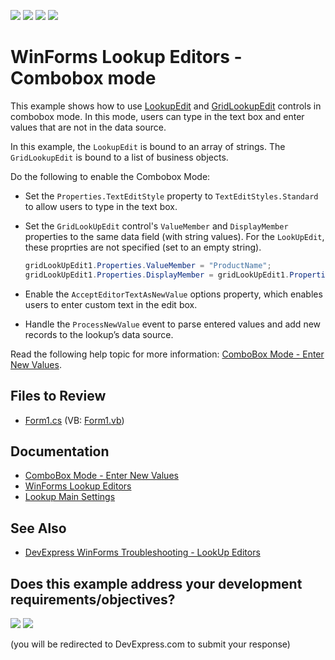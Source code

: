 <!-- default badges list -->
![](https://img.shields.io/endpoint?url=https://codecentral.devexpress.com/api/v1/VersionRange/128623190/24.2.1%2B)
[![](https://img.shields.io/badge/Open_in_DevExpress_Support_Center-FF7200?style=flat-square&logo=DevExpress&logoColor=white)](https://supportcenter.devexpress.com/ticket/details/T378371)
[![](https://img.shields.io/badge/📖_How_to_use_DevExpress_Examples-e9f6fc?style=flat-square)](https://docs.devexpress.com/GeneralInformation/403183)
[![](https://img.shields.io/badge/💬_Leave_Feedback-feecdd?style=flat-square)](#does-this-example-address-your-development-requirementsobjectives)
<!-- default badges end -->

# WinForms Lookup Editors - Combobox mode

This example shows how to use [LookupEdit]() and [GridLookupEdit]() controls in combobox mode. In this mode, users can type in the text box and enter values that are not in the data source.

In this example, the `LookupEdit` is bound to an array of strings. The `GridLookupEdit` is bound to a list of business objects.

Do the following to enable the Combobox Mode:

* Set the `Properties.TextEditStyle` property to `TextEditStyles.Standard` to allow users to type in the text box.
* Set the `GridLookUpEdit` control's `ValueMember` and `DisplayMember` properties to the same data field (with string values). For the `LookUpEdit`, these proprties are not specified (set to an empty string).
  
  ```csharp
  gridLookUpEdit1.Properties.ValueMember = "ProductName";
  gridLookUpEdit1.Properties.DisplayMember = gridLookUpEdit1.Properties.ValueMember;
  ```
* Enable the `AcceptEditorTextAsNewValue` options property, which enables users to enter custom text in the edit box.
* Handle the `ProcessNewValue` event to parse entered values and add new records to the lookup’s data source.

Read the following help topic for more information: [ComboBox Mode - Enter New Values](https://docs.devexpress.com/WindowsForms/116019/controls-and-libraries/editors-and-simple-controls/lookup-editors/combobox-mode-allow-entering-new-values).


## Files to Review

* [Form1.cs](./CS/Lookup-ComboboxMode/Form1.cs) (VB: [Form1.vb](./VB/Lookup-ComboboxMode/Form1.vb))


## Documentation

* [ComboBox Mode - Enter New Values](https://docs.devexpress.com/WindowsForms/116019/controls-and-libraries/editors-and-simple-controls/lookup-editors/combobox-mode-allow-entering-new-values)
* [WinForms Lookup Editors](https://docs.devexpress.com/WindowsForms/116008/controls-and-libraries/editors-and-simple-controls/lookup-editors)
* [Lookup Main Settings](https://docs.devexpress.com/WindowsForms/116029/controls-and-libraries/editors-and-simple-controls/lookup-editors/lookup-editors-and-main-settings)


## See Also

* [DevExpress WinForms Troubleshooting - LookUp Editors](https://go.devexpress.com/CheatSheets_WinForms_Examples_T929986.aspx)


<!-- feedback -->
## Does this example address your development requirements/objectives?

[<img src="https://www.devexpress.com/support/examples/i/yes-button.svg"/>](https://www.devexpress.com/support/examples/survey.xml?utm_source=github&utm_campaign=winforms-data-lookups-combobox-mode&~~~was_helpful=yes) [<img src="https://www.devexpress.com/support/examples/i/no-button.svg"/>](https://www.devexpress.com/support/examples/survey.xml?utm_source=github&utm_campaign=winforms-data-lookups-combobox-mode&~~~was_helpful=no)

(you will be redirected to DevExpress.com to submit your response)
<!-- feedback end -->
